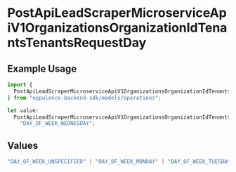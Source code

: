 # PostApiLeadScraperMicroserviceApiV1OrganizationsOrganizationIdTenantsTenantsRequestDay

## Example Usage

```typescript
import {
  PostApiLeadScraperMicroserviceApiV1OrganizationsOrganizationIdTenantsTenantsRequestDay,
} from "oppulence-backend-sdk/models/operations";

let value:
  PostApiLeadScraperMicroserviceApiV1OrganizationsOrganizationIdTenantsTenantsRequestDay =
    "DAY_OF_WEEK_WEDNESDAY";
```

## Values

```typescript
"DAY_OF_WEEK_UNSPECIFIED" | "DAY_OF_WEEK_MONDAY" | "DAY_OF_WEEK_TUESDAY" | "DAY_OF_WEEK_WEDNESDAY" | "DAY_OF_WEEK_THURSDAY" | "DAY_OF_WEEK_FRIDAY" | "DAY_OF_WEEK_SATURDAY" | "DAY_OF_WEEK_SUNDAY"
```